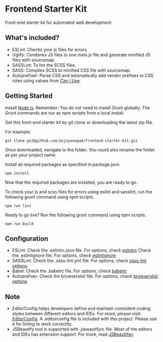 # Frontend Starter Kit
Front-end starter kit for automated web development.

## What's included?
- ESLint: Checks your js files for errors.
- Uglify: Combines JS files to one main.js file and generate minified JS files with sourcemap.
- SASSLint: To lint the SCSS files.
- SASS: Compiles SCSS to minified CSS file with sourcemap.
- Autoprefixer: Parse CSS and automatically add vendor prefixes to CSS rules using values from [Can I Use](http://caniuse.com/).

## Getting Started
Install [Node.js](https://nodejs.org/).
Remember: You do not need to install Grunt globally. The Grunt commands are run as npm scripts from a local install.

Get this front-end starter kit by git clone or downloading the latest zip file.

For example:
```
git clone git@github.com:bijoyanupam/frontend-starter-kit.git
```

Once downloaded, navigate to the folder. You could also rename the folder as per your project name.

Install all required packages as specified in package.json.
```
npm install
```

Now that the required packages are installed, you are ready to go.

To check your js and scss files for errors using eslint and sasslint, run the following grunt command using npm scripts.
```
npm run lint
```

Ready to go live? Run the following grunt command using npm scripts.
```
npm run build
```

## Configuration
- ESLint: Check the .eslintrc.json file. For options, check [eslintrc](http://eslint.org/docs/user-guide/configuring)
Check the .eslintignore file. For options, check [eslintignore](http://eslint.org/docs/user-guide/configuring#ignoring-files-and-directories)
- SASSLint: Check the .sass-lint.yml file. For options, check [sass-lint options](https://github.com/sasstools/sass-lint/tree/master/docs/rules)
- Babel: Check the .babelrc file. For options, check [babelrc](https://babeljs.io/docs/usage/api/#options)
- Autoprefixer: Check the browserslist file. For options, check [browserslist options](https://github.com/ai/browserslist#config-file)

## Note
- EditorConfig helps developers define and maintain consistent coding styles between different editors and IDEs. For more, please visit: [EditorConfig](http://editorconfig.org/). A .editorconfig file is included with this project. Please use it for linting to work correcttly.
- JSBeautify tool is supported with .jsbeautifyrc file. Most of the editors and IDEs has extension support. For more, read [JSBeautifier](http://jsbeautifier.org/).
